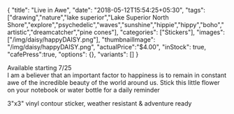 {
  "title": "Live in Awe",
  "date": "2018-05-12T15:54:25+05:30",
  "tags": ["drawing","nature","lake superior","Lake Superior North Shore","explore","psychedelic","waves","sunshine","hippie","hippy","boho","artistic","dreamcatcher","pine cones"],
  "categories": ["Stickers"],
  "images": ["/img/daisy/happyDAISY.png"],
  "thumbnailImage": "/img/daisy/happyDAISY.png",
  "actualPrice":"$4.00",
  "inStock": true,
  "cafePress":true,
  "options": {},
  "variants": []
}


Available starting 7/25  
I am a believer that an important factor to happiness is to remain in constant awe of the incredible beauty of the world around us. Stick this little flower on your notebook or water bottle for a daily reminder

3"x3" vinyl contour sticker, weather resistant & adventure ready
